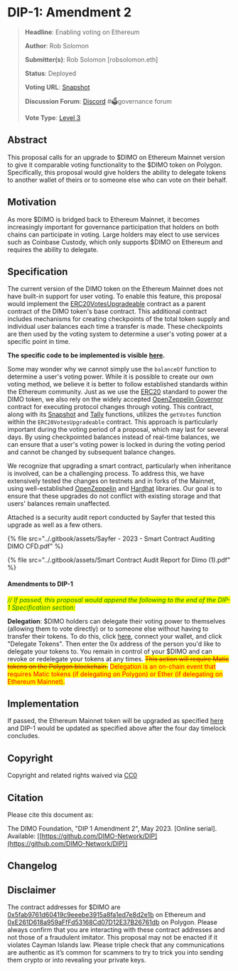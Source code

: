 # DIP-1: Amendment 2

> **Headline**: Enabling voting on Ethereum
>
> **Author**: Rob Solomon
>
> **Submitter(s)**: Rob Solomon \[robsolomon.eth]
>
> **Status**: Deployed
>
> **Voting URL**: [Snapshot](https://snapshot.org/#/dimo.eth/proposal/0xf10888550c0e443d0aaec0255f2c397227355c564d93e368916541cf27cfb254)
>
> **Discussion Forum**: [Discord](https://chat.dimo.zone) #🗳️governance forum
>
> **Vote Type**: [Level 3](https://docs.dimo.zone/governance/dip1#voting-protocol)

## Abstract

This proposal calls for an upgrade to $DIMO on Ethereum Mainnet version to give it comparable voting functionality to the $DIMO token on Polygon. Specifically, this proposal would give holders the ability to delegate tokens to another wallet of theirs or to someone else who can vote on their behalf.

## Motivation

As more $DIMO is bridged back to Ethereum Mainnet, it becomes increasingly important for governance participation that holders on both chains can participate in voting. Large holders may elect to use services such as Coinbase Custody, which only supports $DIMO on Ethereum and requires the ability to delegate.

## Specification

The current version of the DIMO token on the Ethereum Mainnet does not have built-in support for user voting. To enable this feature, this proposal would implement the [ERC20VotesUpgradeable](https://github.com/OpenZeppelin/openzeppelin-contracts-upgradeable/blob/master/contracts/token/ERC20/extensions/ERC20VotesUpgradeable.sol) contract as a parent contract of the DIMO token's base contract. This additional contract includes mechanisms for creating checkpoints of the total token supply and individual user balances each time a transfer is made. These checkpoints are then used by the voting system to determine a user's voting power at a specific point in time.

**The specific code to be implemented is visible** [**here**](https://github.com/DIMO-Network/dimo-token/pull/8)**.**

Some may wonder why we cannot simply use the `balanceOf` function to determine a user's voting power. While it is possible to create our own voting method, we believe it is better to follow established standards within the Ethereum community. Just as we use the [ERC20](https://ethereum.org/en/developers/docs/standards/tokens/erc-20/) standard to power the DIMO token, we also rely on the widely accepted [OpenZeppelin Governor](https://github.com/OpenZeppelin/openzeppelin-contracts-upgradeable/blob/master/contracts/governance/GovernorUpgradeable.sol) contract for executing protocol changes through voting. This contract, along with its [Snapshot](https://snapshot.org/#/) and [Tally](https://www.tally.xyz/) functions, utilizes the `getVotes` function within the `ERC20VotesUpgradeable` contract. This approach is particularly important during the voting period of a proposal, which may last for several days. By using checkpointed balances instead of real-time balances, we can ensure that a user's voting power is locked in during the voting period and cannot be changed by subsequent balance changes.

We recognize that upgrading a smart contract, particularly when inheritance is involved, can be a challenging process. To address this, we have extensively tested the changes on testnets and in forks of the Mainnet, using well-established [OpenZeppelin](https://www.openzeppelin.com/) and [Hardhat](https://hardhat.org/) libraries. Our goal is to ensure that these upgrades do not conflict with existing storage and that users' balances remain unaffected.

Attached is a security audit report conducted by Sayfer that tested this upgrade as well as a few others.

{% file src="../.gitbook/assets/Sayfer - 2023 - Smart Contract Auditing DIMO CFD.pdf" %}

{% file src="../.gitbook/assets/Smart Contract Audit Report for Dimo (1).pdf" %}

#### Amendments to DIP-1

_<mark style="color:green;">// If passed, this proposal would append the following to the end of the DIP-1 Specification section:</mark>_&#x20;

**Delegation**: $DIMO holders can delegate their voting power to themselves (allowing them to vote directly) or to someone else without having to transfer their tokens. To do this, click [here](https://delegate.dimo.zone), connect your wallet, and click "Delegate Tokens". Then enter the 0x address of the person you'd like to delegate your tokens to.  You remain in control of your $DIMO and can revoke or redelegate your tokens at any times. ~~<mark style="color:red;">This action will require Matic tokens on the Polygon blockchain.</mark>~~ <mark style="color:red;"></mark><mark style="color:red;">Delegation is an on-chain event that requires Matic tokens (if delegating on Polygon) or Ether (if delegating on Ethereum Mainnet).</mark>

## Implementation

If passed, the Ethereum Mainnet token will be upgraded as specified [here](https://github.com/DIMO-Network/dimo-token/pull/8) and DIP-1 would be updated as specified above after the four day timelock concludes.

## Copyright

Copyright and related rights waived via [CC0](https://creativecommons.org/publicdomain/zero/1.0)

## Citation

Please cite this document as:

The DIMO Foundation, "DIP 1 Amendment 2", May 2023. \[Online serial]. Available: \[[https://github.com/DIMO-Network/DIP](https://github.com/DIMO-Network/DIP)]

## Changelog



## Disclaimer

The contract addresses for $DIMO are [0x5fab9761d60419c9eeebe3915a8fa1ed7e8d2e1b](https://etherscan.io/token/0x5fab9761d60419c9eeebe3915a8fa1ed7e8d2e1b) on Ethereum and [0xE261D618a959aFfFd53168Cd07D12E37B26761db](https://polygonscan.com/token/0xE261D618a959aFfFd53168Cd07D12E37B26761db) on Polygon. Please always confirm that you are interacting with these contract addresses and not those of a fraudulent imitator. This proposal may not be enacted if it violates Cayman Islands law. Please triple check that any communications are authentic as it’s common for scammers to try to trick you into sending them crypto or into revealing your private keys.
